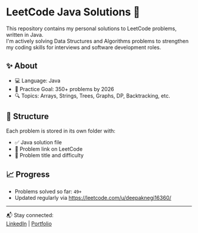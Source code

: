 # LeetCode Java Solutions 🚀

This repository contains my personal solutions to LeetCode problems, written in Java.  
I'm actively solving Data Structures and Algorithms problems to strengthen my coding skills for interviews and software development roles.

## ✨ About
- 💻 Language: Java  
- 🔁 Practice Goal: 350+ problems by 2026  
- 🔍 Topics: Arrays, Strings, Trees, Graphs, DP, Backtracking, etc.

## 📁 Structure
Each problem is stored in its own folder with:
- ✅ Java solution file
- 🔗 Problem link on LeetCode
- 📌 Problem title and difficulty

## 📈 Progress
- Problems solved so far: `49+`
- Updated regularly via https://leetcode.com/u/deepaknegi16360/

---

📬 Stay connected:  
[LinkedIn](www.linkedin.com/in/deepak-negi-633971371) | [Portfolio]()
